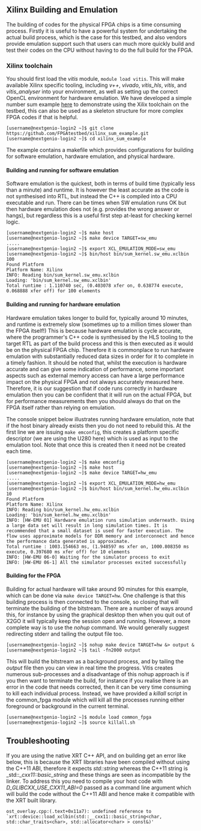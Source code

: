 ## Xilinx Building and Emulation

The building of codes for the physical FPGA chips is a time consuming process. Firstly it is useful to have a powerful system for undertaking the actual build process, which is the case for this testbed, and also vendors provide emulation support such that users can much more quickly build and test their codes on the CPU without having to do the full build for the FPGA.

### Xilinx toolchain

You should first load the _vitis_ module, `module load vitis`. This will make available Xilinx specific tooling, including _v++_, _vivado_, _vitis_hls_, _vitis_, and _vitis_analyser_ into your environment, as well as setting up the correct OpenCL environment for hardware emulation. We have developed a simple number sum example [here](https://github.com/FPGAtestbed/xilinx_sum_example) to demonstrate using the Xilix toolchain on the testbed, this can also be used as a skeleton structure for more complex FPGA codes if that is helpful.

```console
[username@nextgenio-login2 ~]$ git clone https://github.com/FPGAtestbed/xilinx_sum_example.git
[username@nextgenio-login2 ~]$ cd xilinx_sum_example
```

The example contains a makefile which provides configurations for building for software emulation, hardware emulation, and physical hardware. 

#### Building and running for software emulation

Software emulation is the quickest, both in terms of build time (typically less than a minute) and runtime. It is however the least accurate as the code is not synthesised into RTL, but instead the C++ is compiled into a CPU executable and run. There can be times when SW emulation runs OK but then hardware emulation does not (e.g. provides the wrong answer or hangs), but regardless this is a useful first step at-least for checking kernel logic.

```console
[username@nextgenio-login2 ~]$ make host
[username@nextgenio-login2 ~]$ make device TARGET=sw_emu 
.....
[username@nextgenio-login2 ~]$ export XCL_EMULATION_MODE=sw_emu
[username@nextgenio-login2 ~]$ bin/host bin/sum_kernel.sw_emu.xclbin 100
Found Platform
Platform Name: Xilinx
INFO: Reading bin/sum_kernel.sw_emu.xclbin
Loading: 'bin/sum_kernel.sw_emu.xclbin'
Total runtime : 1.110740 sec, (0.403078 xfer on, 0.638774 execute, 0.068888 xfer off) for 100 elements
```

#### Building and running for hardware emulation

Hardware emulation takes longer to build for, typically around 10 minutes, and runtime is extremely slow (sometimes up to a million times slower than the FPGA itself!) This is because hardware emulation is cycle accurate, where the programmer's C++ code is synthesised by the HLS tooling to the target RTL as part of the build process and this is then executed as it would be on the physical FPGA chip. Therefore it is commonplace to run hardware emulation with substantially reduced data sizes in order for it to complete in a timely fashion. It should be noted that, whilst the execution is hardware accurate and can give some indication of performance, some important aspects such as external memory access can have a large performance impact on the physical FPGA and not always accurately measured here. Therefore, it is our suggestion that if code runs correctly in hardware emulation then you can be confident that it will run on the actual FPGA, but for performance measurements then you should always do that on the FPGA itself rather than relying on emulation. 

The console snippet below illustrates running hardware emulation, note that if the host binary already exists then you do not need to rebuild this. At the first line we are issuing `make emconfig`, this creates a platform specific descriptor (we are using the U280 here) which is used as input to the emulation tool. Note that once this is created then it need not be created each time.

```console
[username@nextgenio-login2 ~]$ make emconfig
[username@nextgenio-login2 ~]$ make host
[username@nextgenio-login2 ~]$ make device TARGET=hw_emu 
.....
[username@nextgenio-login2 ~]$ export XCL_EMULATION_MODE=hw_emu
[username@nextgenio-login2 ~]$ bin/host bin/sum_kernel.hw_emu.xclbin 10
Found Platform
Platform Name: Xilinx
INFO: Reading bin/sum_kernel.hw_emu.xclbin
Loading: 'bin/sum_kernel.hw_emu.xclbin'
INFO: [HW-EMU 01] Hardware emulation runs simulation underneath. Using a large data set will result in long simulation times. It is recommended that a small dataset is used for faster execution. The flow uses approximate models for DDR memory and interconnect and hence the performance data generated is approximate.
Total runtime : 1003.154663 ms, (1.948597 ms xfer on, 1000.808350 ms execute, 0.397680 ms xfer off) for 10 elements
INFO: [HW-EMU 06-0] Waiting for the simulator process to exit
INFO: [HW-EMU 06-1] All the simulator processes exited successfully
```

#### Building for the FPGA

Building for actual hardware will take around 90 minutes for this example, which can be done via `make device TARGET=hw`. One challenge is that this building process is then connected to the console, so closing that will terminate the building of the bitstream. There are a number of ways around this, for instance by using the graphical desktop then when you quit out of X2GO it will typically keep the session open and running. However, a more complete way is to use the _nohup_ command. We would generally suggest redirecting stderr and tailing the output file too.

```console
[username@nextgenio-login2 ~]$ nohup make device TARGET=hw &> output &
[username@nextgenio-login2 ~]$ tail -fn2000 output
```

This will build the bitstream as a background process, and by tailing the _output_ file then you can view in real time the progress. Vitis creates numerous sub-processes and a disadvantage of this nohup approach is if you then want to terminate the build, for instance if you realise there is an error in the code that needs corrected, then it can be very time consuming to kill each individual process. Instead, we have provided a _killall_ script in the common_fpga module which will kill all the processes running either foreground or background in the current terminal.

```console
[username@nextgenio-login2 ~]$ module load common_fpga
[username@nextgenio-login2 ~]$ source killall.sh
```

## Troubleshooting

If you are using the native XRT C++ API, and on building get an error like below, this is because the XRT libraries have been compiled without using the C++11 ABI, therefore it expects _std::string_ whereas the C++11 string is _std::__cxx11::basic_string_ and these things are seen as incompatible by the linker. To address this you need to compile your host code with _D_GLIBCXX_USE_CXX11_ABI=0_ passed as a command line argument which will build the code without the C++11 ABI and hence make it compatible with the XRT built library.

```console
ost_overlay.cpp:(.text+0x11a7): undefined reference to `xrt::device::load_xclbin(std::__cxx11::basic_string<char, std::char_traits<char>, std::allocator<char> > const&)'
```
